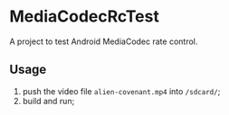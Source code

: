 # MediaCodecRcTest

A project to test Android MediaCodec rate control.

## Usage

1. push the video file `alien-covenant.mp4` into `/sdcard/`;
2. build and run;
